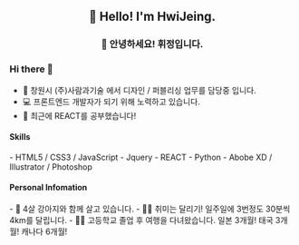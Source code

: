 <h2 align="center">👋 Hello! I'm HwiJeing.</h2>
<h3 align="center">👋 안녕하세요! 휘정입니다.</h3>

### Hi there 👋

- 🔭 창원시 (주)사람과기술 에서 디자인 / 퍼블리싱 업무를 담당중 입니다.
- 💻 프론트엔드 개발자가 되기 위해 노력하고 있습니다.
- 🌱 최근에 REACT를 공부했습니다!

<h4> Skills </h4>
- HTML5 / CSS3 / JavaScript 
- Jquery 
- REACT 
- Python 
- Abobe XD / Illustrator / Photoshop 

<h4> Personal Infomation </h4>
- 🐶 4살 강아지와 함께 살고 있습니다. </n>
- 🏃‍♀️ 취미는 달리기! 일주일에 3번정도 30분씩 4km를 달립니다. </n>
- 👩‍🚀 고등학교 졸업 후 여행을 다녀왔습니다. 일본 3개월! 태국 3개월! 캐나다 6개월! </n>
